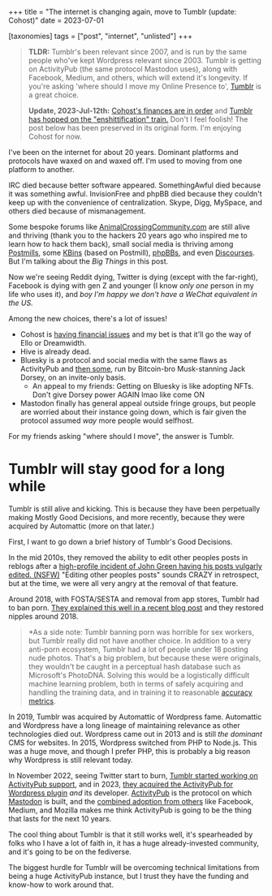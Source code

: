 +++
title = "The internet is changing again, move to Tumblr (update: Cohost)"
date = 2023-07-01

[taxonomies]
tags = ["post", "internet", "unlisted"]
+++


> **TLDR:** Tumblr's been relevant since 2007, and is run by the same people who've kept Wordpress relevant since 2003. Tumblr is getting on ActivityPub (the same protocol Mastodon uses), along with Facebook, Medium, and others, which will extend it's longevity. If you're asking 'where should I move my Online Presence to', [Tumblr](https://tumblr.com/) is a great choice.
> 
> **Update, 2023-Jul-12th:** [Cohost's finances are in order](https://cohost.org/staff/post/1999123-june-2023-financial) and [Tumblr has hopped on the "enshittification" train.](https://staff.tumblr.com/post/722477242948747264/tumblrs-core-product-strategy) Don't I feel foolish! The post below has been preserved in its original form. I'm enjoying Cohost for now.

I've been on the internet for about 20 years. Dominant platforms and protocols have waxed on and waxed off. I'm used to moving from one platform to another.

IRC died because better software appeared. SomethingAwful died because it was something awful. InvisionFree and phpBB died because they couldn't keep up with the convenience of centralization. Skype, Digg, MySpace, and others died because of mismanagement.

Some bespoke forums like [AnimalCrossingCommunity.com](http://www.animalcrossingcommunity.com/) are still alive and thriving (thank you to the hackers 20 years ago who inspired me to learn how to hack them back), small social media is thriving among [Postmills](https://postmill.xyz/), some [KBins](https://codeberg.org/Kbin/kbin-core/wiki) (based on Postmill), [phpBBs](https://www.phpbb.com/), and even [Discourses](https://www.discourse.org/). But I'm talking about the *Big Things* in this post.

Now we're seeing Reddit dying, Twitter is dying (except with the far-right), Facebook is dying with gen Z and younger (I know *only one* person in my life who uses it), and *boy I'm happy we don't have a WeChat equivalent in the US.*

Among the new choices, there's a lot of issues!

 - Cohost is [having financial issues](https://cohost.org/staff/post/1690393-h1-2023-financial-up#comments) and my bet is that it'll go the way of Ello or Dreamwidth.
 - Hive is already dead.
 - Bluesky is a protocol and social media with the same flaws as ActivityPub and [then some](https://chaos.social/@jonty/110307532009155432), run by Bitcoin-bro Musk-stanning Jack Dorsey, on an invite-only basis.
     - An appeal to my friends: Getting on Bluesky is like adopting NFTs. Don't give Dorsey power AGAIN lmao like come ON
 - Mastodon finally has general appeal outside fringe groups, but people are worried about their instance going down, which is fair given the protocol assumed *way* more people would selfhost.

For my friends asking "where should I move", the answer is Tumblr.

<!-- more -->

# Tumblr will stay good for a long while

Tumblr is still alive and kicking. This is because they have been perpetually making Mostly Good Decisions, and more recently, because they were acquired by Automattic (more on that later.)

First, I want to go down a brief history of Tumblr's Good Decisions.

In the mid 2010s, they removed the ability to edit other peoples posts in reblogs after a [high-profile incident of John Green having his posts vulgarly edited. (NSFW)](https://mosticonicposts.tumblr.com/post/186991785202/fishingboatproceeds) "Editing other peoples posts" sounds CRAZY in retrospect, but at the time, we were all very angry at the removal of that feature.

Around 2018, with FOSTA/SESTA and removal from app stores, Tumblr had to ban porn. [They explained this well in a recent blog post](https://www.tumblr.com/photomatt/696629352701493248/why-go-nuts-show-nuts-doesnt-work-in-2022) and they restored nipples around 2018. 

> *As a side note: Tumblr banning porn was horrible for sex workers, but Tumblr really did not have another choice. In addition to a very anti-porn ecosystem, Tumblr had a lot of people under 18 posting nude photos. That's a big problem, but because these were originals, they wouldn't be caught in a perceptual hash database such as Microsoft's PhotoDNA. Solving this would be a logistically difficult machine learning problem, both in terms of safely acquiring and handling the training data, and in training it to reasonable [accuracy metrics](https://en.wikipedia.org/wiki/Sensitivity_and_specificity). 


In 2019, Tumblr was acquired by Automattic of Wordpress fame. Automattic and Wordpress have a long lineage of maintaining relevance as other technologies died out. Wordpress came out in 2013 and is still *the dominant* CMS for websites. In 2015, Wordpress switched from PHP to Node.js. This was a huge move, and though I prefer PHP, this is probably a big reason why Wordpress is still relevant today.

In November 2022, seeing Twitter start to burn, [Tumblr started working on ActivityPub support](https://techcrunch.com/2022/11/21/tumblr-to-add-support-for-activitypub-the-social-protocol-powering-mastodon-and-other-apps/), and in 2023, [they acquired the ActivityPub for Wordpress plugin](https://techcrunch.com/2023/03/13/wordpress-com-owner-automattic-acquires-an-activitypub-plugin-so-blogs-can-join-the-fediverse/) *and* its developer. [ActivityPub](https://en.wikipedia.org/wiki/ActivityPub) is the protocol on which [Mastodon](https://en.wikipedia.org/wiki/Mastodon_(social_network)) is built, and the [combined adoption from others](https://www.theverge.com/2023/4/20/23689570/activitypub-protocol-standard-social-network) like Facebook, Medium, and Mozilla makes me think ActivityPub is going to be the thing that lasts for the next 10 years.

The cool thing about Tumblr is that it still works well, it's spearheaded by folks who I have a lot of faith in, it has a huge already-invested community, and it's going to be on the fediverse.

The biggest hurdle for Tumblr will be overcoming technical limitations from being a huge ActivityPub instance, but I trust they have the funding and know-how to work around that.